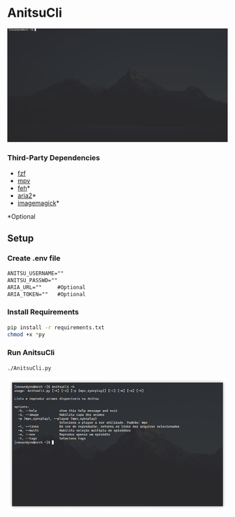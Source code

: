 # AnitsuCli

![preview](preview.gif)

### Third-Party Dependencies
- [fzf](https://github.com/junegunn/fzf)
- [mpv](https://github.com/mpv-player/mpv)
- [feh](https://github.com/derf/feh)*
- [aria2](https://github.com/aria2/aria2)*
- [imagemagick](https://github.com/ImageMagick/ImageMagick)*

*Optional

## Setup

### Create .env file

```env
ANITSU_USERNAME=""
ANITSU_PASSWD=""
ARIA_URL=""     #Optional 
ARIA_TOKEN=""   #Optional
```

### Install Requirements

```bash
pip install -r requirements.txt
chmod +x *py
```

### Run AnitsuCli

```bash
./AnitsuCli.py
```

![help](usage.png)
